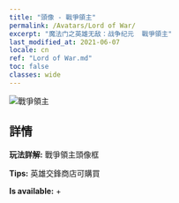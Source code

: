 ```yaml
---
title: "頭像 - 戰爭領主"
permalink: /Avatars/Lord of War/
excerpt: "魔法门之英雄无敌：战争纪元  戰爭領主"
last_modified_at: 2021-06-07
locale: cn
ref: "Lord of War.md"
toc: false
classes: wide
---
```

 ![戰爭領主](/images/a/avatarFrame_9.png)

## 詳情

 **玩法詳解:** 戰爭領主頭像框 

 **Tips:** 英雄交鋒商店可購買 

 **Is available:**  + 

